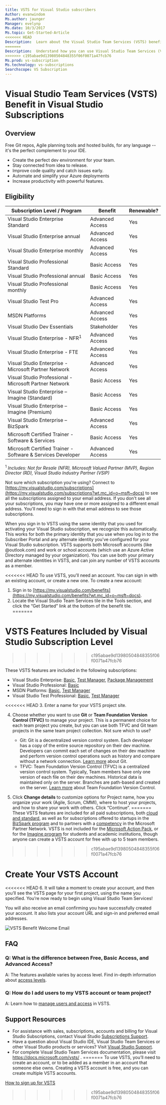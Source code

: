 ```yaml
---
title: VSTS for Visual Studio subscribers
Author: evanwindom
Ms.author: jaunger
Manager: evelynp
Ms.date: 10/3/2017
Ms.topic: Get-Started-Article
<<<<<<< HEAD
Description:  Learn about the Visual Studio Team Services (VSTS) benefit included in your Visual Studio subscription. 
=======
Description:  Understand how you can use Visual Studio Team Services (VSTS) as a Visual Studio subscriber. 
>>>>>>> c195abae9d13980504848355f06f0071a47fcb76
Ms.prod: vs-subscription
Ms.technology: vs-subscriptions
Searchscope: VS Subscription
---
```


# Visual Studio Team Services (VSTS) Benefit in Visual Studio Subscriptions

## Overview 
Free Git repos, Agile planning tools and hosted builds, for any language -- it's the perfect complement to your IDE. 
- Create the perfect dev environment for your team. 
- Stay connected from idea to release. 
- Improve code quality and catch issues early.
- Automate and simplify your Azure deployments
- Increase productivity with powerful features. 

## Eligibility
| Subscription Level / Program                                                  | Benefit               | Renewable?                                                         |
|-------------------------------------------------------------------------------|-----------------------|--------------------------------------------------------------------|
| Visual Studio Enterprise Standard                                             | Advanced Access       |  Yes                                                               |
| Visual Studio Enterprise annual                                               | Advanced Access       |  Yes                                                               |
| Visual Studio Enterprise monthly                                              | Advanced Access       |  Yes                                                               |
| Visual Studio Professional Standard                                           | Basic Access          |  Yes                                                               |
| Visual Studio Professional annual                                             | Basic Access          |  Yes                                                               | 
| Visual Studio Professional monthly                                            | Basic Access          |  Yes                                                               |
| Visual Studio Test Pro                                                        | Advanced Access       |  Yes                                                               |
| MSDN Platforms                                                                | Advanced Access       |  Yes                                                               |
| Visual Studio Dev Essentials                                                  | Stakeholder           |  Yes                                                               |
| Visual Studio Enterprise - NFR<sup>1</sup>                                               | Advanced Access       |  Yes                                                               |
| Visual Studio Enterprise - FTE                                                | Advanced Access       |  Yes                                                               |
| Visual Studio Enterprise - Microsoft Partner Network                          | Advanced Access       |  Yes                                                               |
| Visual Studio Professional - Microsoft Partner Network                        | Basic Access          |  Yes                                                               |
| Visual Studio Enterprise – Imagine (Standard)                                 | Basic Access          |  Yes                                                               |
| Visual Studio Enterprise – Imagine (Premium)                                  | Basic Access          |  Yes                                                               |
| Visual Studio Enterprise – BizSpark                                           | Advanced Access       |  Yes                                                               |
| Microsoft Certified Trainer - Software & Services                             | Basic Access          |  Yes                                                               |
| Microsoft Certified Trainer - Software & Services Developer                   | Advanced Access       |  Yes                                                               |

<sup>1</sup>  *Includes:  Not for Resale (NFR), Microsoft Valued Partner (MVP), Region Director (RD), Visual Studio Industry Partner (VSIP)*  

Not sure which subscription you're using?  Connect to [https://my.visualstudio.com/subscriptions](https://my.visualstudio.com/subscriptions?wt.mc_id=o~msft~docs) to see all the subscriptions assigned to your email address. If you don't see all your subscriptions, you may have one or more assigned to a different email address.  You'll need to sign in with that email address to see those subscriptions. 

When you sign in to VSTS using the same identity that you used for activating your Visual Studio subscription, we recognize this automatically. This works for both the primary identity that you use when you log in to the Subscriber Portal and any alternate identity you've configured for your Visual Studio subscription. VSTS supports both Microsoft accounts (like @outlook.com) and work or school accounts (which use an Azure Active Directory managed by your organization). You can use both your primary and alternate identities in VSTS, and can join any number of VSTS accounts as a member.

<<<<<<< HEAD
To use VSTS, you’ll need an account. You can sign in with an existing account, or create a new one.  To create a new account:
1.	Sign in to [https://my.visualstudio.com/benefits](https://my.visualstudio.com/benefits?wt.mc_id=o~msft~docs).
2.  Locate the Visual Studio Team Services tile in the Tools section, and click the “Get Started” link at the bottom of the benefit tile.   
=======
# VSTS Features Included by Visual Studio Subscription Level
>>>>>>> c195abae9d13980504848355f06f0071a47fcb76

These VSTS features are included in the following subscriptions: 
- Visual Studio Enterprise: [Basic](https://www.visualstudio.com/team-services/compare-features/), [Test Manager](https://marketplace.visualstudio.com/items?itemName=ms.vss-testmanager-web), [Package Management](https://marketplace.visualstudio.com/items?itemName=ms.feed)
- Visual Studio Professional: [Basic](https://www.visualstudio.com/team-services/compare-features/)
- MSDN Platforms: [Basic](https://www.visualstudio.com/team-services/compare-features/), [Test Manager](https://marketplace.visualstudio.com/items?itemName=ms.vss-testmanager-web)
- Visual Studio Test Professional: [Basic](https://www.visualstudio.com/team-services/compare-features/), [Test Manager](https://marketplace.visualstudio.com/items?itemName=ms.vss-testmanager-web)

<<<<<<< HEAD
3.	Enter a name for your VSTS project site.  

4.  Choose whether you want to use **Git** or **Team Foundation Version Control (TFVC)** to manage your project.  This is a permanent choice for each team project you create, but you can use both TFVC and Git team projects in the same team project collection.  Not sure which to use? 
    - Git:  Git is a decentralized version control system. Each developer has a copy of the entire source repository on their dev machine. Developers can commit each set of changes on their dev machine and perform version control operations such as history and compare without a network connection.  [Learn more](https://www.visualstudio.com/en-us/docs/git/gitquickstart) about Git.
    - TFVC: Team Foundation Version Control (TFVC) is a centralized version control system. Typically, Team members have only one version of each file on their dev machines. Historical data is maintained only on the server. Branches are path-based and created on the server. [Learn more](https://www.visualstudio.com/en-us/docs/tfvc/overview) about Team Foundation Version Control.

 
5.  Click **Change details** to customize options for Project name, how you organize your work (Agile, Scrum, CMMI), where to host your projects, and how to share your work with others.  Click “Continue”.
=======
These VSTS features are included for all paid subscriptions, both [cloud and standard](https://www.visualstudio.com/vs/pricing/), as well as for subscriptions offered to startups in the [BizSpark program](https://bizspark.microsoft.com/) and to partners with a [competency](https://partner.microsoft.com/membership/competencies) in the Microsoft Partner Network. VSTS is not included for the [Microsoft Action Pack](https://partner.microsoft.com/membership/action-pack), or for the [Imagine program](https://imagine.microsoft.com/) for students and academic institutions, though anyone can create a VSTS account for free with up to 5 team members.
>>>>>>> c195abae9d13980504848355f06f0071a47fcb76

# Create Your VSTS Account

<<<<<<< HEAD
6.	It will take a moment to create your account, and then you’ll see the VSTS page for your first project, using the name you specified.  You’re now ready to begin using Visual Studio Team Services!

You will also receive an email confirming you have successfully created your account.  It also lists your account URL and sign-in and preferred email addresses.  

![VSTS Benefit Welcome Email](_img\vs-vsts\vs-vsts-welcome.png)


## FAQ
### Q:  What is the difference between Free, Basic Access, and Advanced Access?
A:  The features available varies by access level.  Find in-depth information about [access levels](https://docs.microsoft.com/vsts/security/access-levels). 

### Q:  How do I add users to my VSTS account or team project?
A:  Learn how to [manage users and access](https://docs.microsoft.com/vsts/accounts/add-account-users-from-user-hub) in VSTS.

## Support Resources
-  For assistance with sales, subscriptions, accounts and billing for Visual Studio Subscriptions, contact Visual Studio [Subscriptions Support](https://www.visualstudio.com/subscriptions/support/).
-  Have a question about Visual Studio IDE, Visual Studio Team Services or other Visual Studio products or services?  Visit [Visual Studio Support](https://www.visualstudio.com/support/). 
-  For complete Visual Studio Team Services documentation, please visit https://docs.microsoft.com/vsts/ .
=======
To use VSTS, you’ll need to create an account, or to be added as a member in an account that someone else owns. Creating a VSTS account is free, and you can create multiple VSTS accounts. 

[How to sign up for VSTS](https://docs.microsoft.com/vsts/accounts/index)
>>>>>>> c195abae9d13980504848355f06f0071a47fcb76
